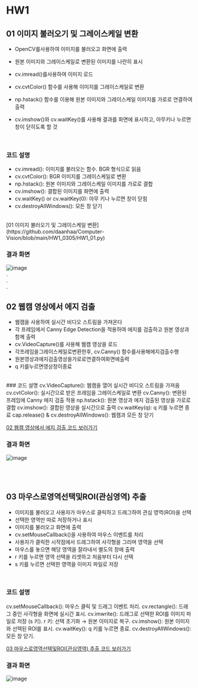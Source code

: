 # HW1
## 01 이미지 불러오기 및 그레이스케일 변환
- OpenCV를사용하여 이미지를 불러오고 화면에 출력
- 원본 이미지와 그레이스케일로 변환된 이미지를 나란히 표시
  

- cv.imread()를사용하여 이미지 로드
- cv.cvtColor() 함수를 사용해 이미지를 그레이스케일로 변환
- np.hstack() 함수를 이용해 원본 이미지와 그레이스케일 이미지를 가로로 연결하여 출력
- cv.imshow()와 cv.waitKey()를 사용해 결과를 화면에 표시하고, 아무키나 누르면 창이 닫히도록 할 것
<br>

### 코드 설명
- cv.imread(): 이미지를 불러오는 함수. BGR 형식으로 읽음  
- cv.cvtColor(): BGR 이미지를 그레이스케일로 변환  
- np.hstack(): 원본 이미지와 그레이스케일 이미지를 가로로 결합  
- cv.imshow(): 결합된 이미지를 화면에 출력  
- cv.waitKey() or cv.waitKey(0): 아무 키나 누르면 창이 닫힘  
- cv.destroyAllWindows(): 모든 창 닫기
<br>
[01 이미지 불러오기 및 그레이스케일 변환](https://github.com/daanhaa/Computer-Vision/blob/main/HW1_0305/HW1_01.py)


### 결과 화면
![image](https://github.com/user-attachments/assets/5371a7d3-725d-4b4b-9fd8-e91951dbcf6e)  
.  
.  
.  

## 02 웹캠 영상에서 에지 검출
- 웹캠을 사용하여 실시간 비디오 스트림을 가져온다
- 각 프레임에서 Canny Edge Detection을 적용하여 에지를 검출하고 원본 영상과 함께 출력
- cv.VideoCapture()를 사용해 웹캠 영상을 로드
- 각프레임을그레이스케일로변환한후, cv.Canny() 함수를사용해에지검출수행
- 원본영상과에지검출영상을가로로연결하여화면에출력
- q 키를누르면영상창이종료

<br>
### 코드 설명
cv.VideoCapture(): 웹캠을 열어 실시간 비디오 스트림을 가져옴  
cv.cvtColor(): 실시간으로 받은 프레임을 그레이스케일로 변환  
cv.Canny(): 변환된 프레임에 Canny 에지 검출 적용  
np.hstack(): 원본 영상과 에지 검출된 영상을 가로로 결합  
cv.imshow(): 결합된 영상을 실시간으로 출력  
cv.waitKey(q): q 키를 누르면 종료  
cap.release() & cv.destroyAllWindows(): 웹캠과 모든 창 닫기

[02 웹캠 영상에서 에지 검출 코드 보러가기](https://github.com/daanhaa/Computer-Vision/blob/main/HW1_0305/HW1_02.py)
<br>
### 결과 화면
![image](https://github.com/user-attachments/assets/a5ca0608-07dc-42ee-82b3-bf74f815f420)  
<br>
<br>
<br>
## 03 마우스로영역선택및ROI(관심영역) 추출
- 이미지를 불러오고 사용자가 마우스로 클릭하고 드래그하여 관심 영역(ROI)을 선택
- 선택한 영역만 따로 저장하거나 표시
- 이미지를 불러오고 화면에 출력
- cv.setMouseCallback()을 사용하여 마우스 이벤트를 처리
- 사용자가 클릭한 시작점에서 드래그하여 사각형을 그리며 영역을 선택
- 마우스를 놓으면 해당 영역을 잘라내서 별도의 창에 출력
- r 키를 누르면 영역 선택을 리셋하고 처음부터 다시 선택
- s 키를 누르면 선택한 영역을 이미지 파일로 저장
<br>


### 코드 설명
cv.setMouseCallback(): 마우스 클릭 및 드래그 이벤트 처리.
cv.rectangle(): 드래그 중인 사각형을 화면에 실시간 표시.
cv.imwrite(): 드래그로 선택한 ROI를 이미지 파일로 저장 (s 키).
r 키: 선택 초기화 → 원본 이미지로 복구.
cv.imshow(): 원본 이미지와 선택된 ROI를 표시.
cv.waitKey(): q 키를 누르면 종료.
cv.destroyAllWindows(): 모든 창 닫기.  

[03 마우스로영역선택및ROI(관심영역) 추출 코드 보러가기](https://github.com/daanhaa/Computer-Vision/blob/main/HW1_0305/HW1_03.py)
<br>
### 결과 화면
![image](https://github.com/user-attachments/assets/09d29429-075d-45bb-afa5-54f078c4a43b)
